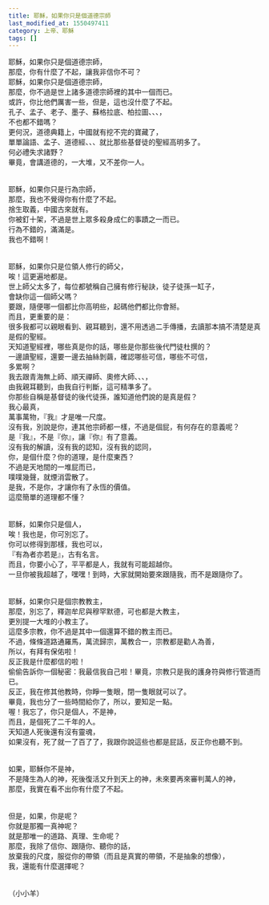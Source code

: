 ```yaml
---
title: 耶穌，如果你只是個道德宗師
last_modified_at: 1550497411
category: 上帝、耶穌
tags: []
---
```


<p>耶穌，如果你只是個道德宗師，<br>
那麼，你有什麼了不起，讓我非信你不可？<br>
<!--more-->耶穌，如果你只是個道德宗師，<br>
那麼，你不過是世上諸多道德宗師裡的其中一個而已。<br>
或許，你比他們厲害一些，但是，這也沒什麼了不起。<br>
孔子、孟子、老子、墨子、蘇格拉底、柏拉圖、、、，<br>
不也都不錯嗎？<br>
更何況，道德典籍上，中國就有挖不完的寶藏了，<br>
單單論語、孟子、道德經、、、就比那些基督徒的聖經高明多了。<br>
何必禮失求諸野？<br>
畢竟，會講道德的，一大堆，又不差你一人。<br>
<br>
<br>
耶穌，如果你只是行為宗師，<br>
那麼，我也不覺得你有什麼了不起。<br>
捨生取義，中國古來就有。<br>
你被釘十架，不過是世上眾多殺身成仁的事蹟之一而已。<br>
行為不錯的，滿滿是。<br>
我也不錯啊！<br>
<br>
<br>
耶穌，如果你只是位領人修行的師父，<br>
唉！這更遍地都是。<br>
世上師父太多了，每位都號稱自己擁有修行秘訣，徒子徒孫一缸子，<br>
會缺你這一個師父嗎？<br>
要跟，隨便哪一個都比你高明些，起碼他們都比你會掰。<br>
而且，更重要的是：<br>
很多我都可以親眼看到、親耳聽到，還不用透過二手傳播，去讀那本搞不清楚是真是假的聖經。<br>
天知道聖經裡，哪些真是你的話，哪些是你那些後代門徒杜撰的？<br>
一邊讀聖經，還要一邊去抽絲剝繭，確認哪些可信，哪些不可信，<br>
多累啊？<br>
我去跟青海無上師、順天禪師、奧修大師、、、，<br>
由我親耳聽到，由我自行判斷，這可精準多了。<br>
你那些自稱是基督徒的後代徒孫，誰知道他們說的是真是假？<br>
我心最真，<br>
萬事萬物，『我』才是唯一尺度。<br>
沒有我，別說是你，連其他宗師都一樣，不過是個屁，有何存在的意義呢？<br>
是『我』，不是『你』，讓『你』有了意義。<br>
沒有我的解讀，沒有我的認知，沒有我的認同，<br>
你，是個什麼？你的道理，是什麼東西？<br>
不過是天地間的一堆屁而已，<br>
噗噗幾聲，就煙消雲散了。<br>
是我，不是你，才讓你有了永恆的價值。<br>
這麼簡單的道理都不懂？<br>
<br>
<br>
耶穌，如果你只是個人，<br>
唉！我也是，你可別忘了。<br>
你可以修得到那樣，我也可以，<br>
『有為者亦若是』，古有名言。<br>
而且，你要小心了，平平都是人，我就有可能超越你。<br>
一旦你被我超越了，嘿嘿！到時，大家就開始要來跟隨我，而不是跟隨你了。<br>
<br>
<br>
耶穌，如果你只是個宗教教主，<br>
那麼，別忘了，釋迦牟尼與穆罕默德，可也都是大教主，<br>
更別提一大堆的小教主了。<br>
這麼多宗教，你不過是其中一個還算不錯的教主而已。<br>
不過，條條道路通羅馬，萬流歸宗，萬教合一，宗教都是勸人為善，<br>
所以，有拜有保佑啦！<br>
反正我是什麼都信的啦！<br>
偷偷告訴你一個秘密：我最信我自己啦！畢竟，宗教只是我的護身符與修行管道而已。<br>
反正，我在修其他教時，你睜一隻眼，閉一隻眼就可以了。<br>
畢竟，我也分了一些時間給你了，所以，要知足一點。<br>
喔！我忘了，你只是個人，不是神，<br>
而且，是個死了二千年的人。<br>
天知道人死後還有沒有靈魂，<br>
如果沒有，死了就一了百了了，我跟你說這些也都是屁話，反正你也聽不到。<br>
<br>
<br>
如果，耶穌你不是神，<br>
不是降生為人的神，死後復活又升到天上的神，未來要再來審判萬人的神，<br>
那麼，我實在看不出你有什麼了不起。<br>
<br>
<br>
但是，如果，你是呢？<br>
你就是那獨一真神呢？<br>
就是那唯一的道路、真理、生命呢？<br>
那麼，我除了信你、跟隨你、聽你的話，<br>
放棄我的尺度，服從你的帶領（而且是真實的帶領，不是抽象的想像），<br>
我，還能有什麼選擇呢？<br>
<br>
<br>
（小小羊）</p>


